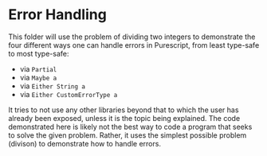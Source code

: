 # Error Handling

This folder will use the problem of dividing two integers to demonstrate the four different ways one can handle errors in Purescript, from least type-safe to most type-safe:
- via `Partial`
- via `Maybe a`
- via `Either String a`
- via `Either CustomErrorType a`

It tries to not use any other libraries beyond that to which the user has already been exposed, unless it is the topic being explained. The code demonstrated here is likely not the best way to code a program that seeks to solve the given problem. Rather, it uses the simplest possible problem (divison) to demonstrate how to handle errors.
